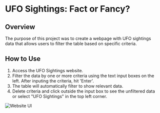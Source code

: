 # UFO Sightings: Fact or Fancy?

## Overview
The purpose of this project was to create a webpage with UFO sightings data that allows users to filter the table based on specific criteria.

## How to Use
1. Access the UFO Sightings website.
2. Filter the data by one or more criteria using the text input boxes on the left. After inputing the criteria, hit 'Enter'.
3. The table will automatically filter to show relevant data.
4. Delete criteria and click outside the input box to see the unfiltered data or select "UFO Sightings" in the top left corner. 


![Website UI](https://user-images.githubusercontent.com/109118631/219167772-f631c8ec-2090-4a02-aa53-bde3ed710fb8.png)
